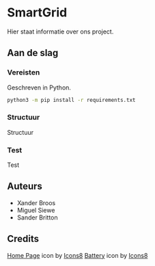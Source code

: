 # SmartGrid

Hier staat informatie over ons project.

## Aan de slag

### Vereisten 

Geschreven in Python.

```bash
python3 -m pip install -r requirements.txt
```

### Structuur

Structuur

### Test

Test


## Auteurs

- Xander Broos
- Miguel Siewe
- Sander Britton

## Credits

[Home Page](https://icons8.com/icon/103183/home-page) icon by [Icons8](https://icons8.com)
[Battery](https://icons8.com/icon/Vw6xKWsHOBPo/battery) icon by [Icons8](https://icons8.com)
